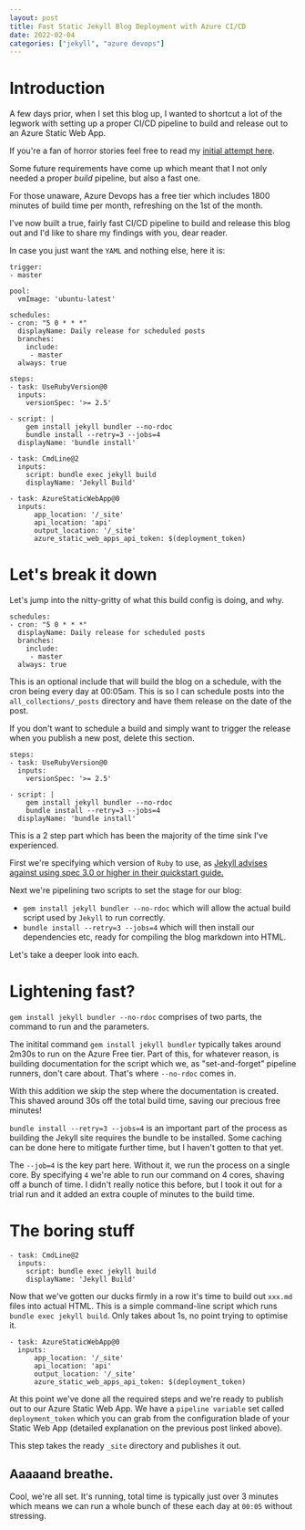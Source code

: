 ```yaml
---
layout: post
title: Fast Static Jekyll Blog Deployment with Azure CI/CD
date: 2022-02-04
categories: ["jekyll", "azure devops"]
---
```


# Introduction

A few days prior, when I set this blog up, I wanted to shortcut a lot of the legwork with setting up a proper CI/CD pipeline to build and release out to an Azure Static Web App.

If you're a fan of horror stories feel free to read my [initial attempt here](https://jamesgould.dev/posts/sinning-via-azure-devops/).

Some future requirements have come up which meant that I not only needed a proper *build* pipeline, but also a fast one.

For those unaware, Azure Devops has a free tier which includes 1800 minutes of build time per month, refreshing on the 1st of the month.

I've now built a true, fairly fast CI/CD pipeline to build and release this blog out and I'd like to share my findings with you, dear reader.

In case you just want the `YAML` and nothing else, here it is:

```
trigger:
- master

pool:
  vmImage: 'ubuntu-latest'

schedules:
- cron: "5 0 * * *"
  displayName: Daily release for scheduled posts
  branches:
    include: 
     - master
  always: true 

steps:
- task: UseRubyVersion@0
  inputs:
    versionSpec: '>= 2.5'

- script: |
    gem install jekyll bundler --no-rdoc
    bundle install --retry=3 --jobs=4
  displayName: 'bundle install'

- task: CmdLine@2
  inputs:
    script: bundle exec jekyll build
    displayName: 'Jekyll Build'
    
- task: AzureStaticWebApp@0
  inputs:
      app_location: '/_site'
      api_location: 'api'
      output_location: '/_site'
      azure_static_web_apps_api_token: $(deployment_token)

```

# Let's break it down

Let's jump into the nitty-gritty of what this build config is doing, and why.

```
schedules:
- cron: "5 0 * * *"
  displayName: Daily release for scheduled posts
  branches:
    include: 
     - master
  always: true 
```

This is an optional include that will build the blog on a schedule, with the cron being every day at 00:05am. This is so I can schedule posts into the `all_collections/_posts` directory and have them release on the date of the post. 

If you don't want to schedule a build and simply want to trigger the release when you publish a new post, delete this section.

```
steps:
- task: UseRubyVersion@0
  inputs:
    versionSpec: '>= 2.5'

- script: |
    gem install jekyll bundler --no-rdoc
    bundle install --retry=3 --jobs=4
  displayName: 'bundle install'
```

This is a 2 step part which has been the majority of the time sink I've experienced.

First we're specifying which version of `Ruby` to use, as [Jekyll advises against using spec 3.0 or higher in their quickstart guide.](https://jekyllrb.com/docs/)

Next we're pipelining two scripts to set the stage for our blog:

- `gem install jekyll bundler --no-rdoc` which will allow the actual build script used by `Jekyll` to run correctly.
- `bundle install --retry=3 --jobs=4` which will then install our dependencies etc, ready for compiling the blog markdown into HTML.

Let's take a deeper look into each.

# Lightening fast?

`gem install jekyll bundler --no-rdoc` comprises of two parts, the command to run and the parameters. 

The initital command `gem install jekyll bundler` typically takes around 2m30s to run on the Azure Free tier. Part of this, for whatever reason, is building documentation for the script which we, as "set-and-forget" pipeline runners, don't care about. That's where `--no-rdoc` comes in.

With this addition we skip the step where the documentation is created. This shaved around 30s off the total build time, saving our precious free minutes!

`bundle install --retry=3 --jobs=4` is an important part of the process as building the Jekyll site requires the bundle to be installed. Some caching can be done here to mitigate further time, but I haven't gotten to that yet.

The `--job=4` is the key part here. Without it, we run the process on a single core. By specifying `4` we're able to run our command on 4 cores, shaving off a bunch of time. I didn't really notice this before, but I took it out for a trial run and it added an extra couple of minutes to the build time.

# The boring stuff

```
- task: CmdLine@2
  inputs:
    script: bundle exec jekyll build
    displayName: 'Jekyll Build'
```

Now that we've gotten our ducks firmly in a row it's time to build out `xxx.md` files into actual HTML. This is a simple command-line script which runs `bundle exec jekyll build`. Only takes about 1s, no point trying to optimise it.

```
- task: AzureStaticWebApp@0
  inputs:
      app_location: '/_site'
      api_location: 'api'
      output_location: '/_site'
      azure_static_web_apps_api_token: $(deployment_token)
```

At this point we've done all the required steps and we're ready to publish out to our Azure Static Web App. We have a `pipeline variable` set called `deployment_token` which you can grab from the configuration blade of your Static Web App (detailed explanation on the previous post linked above).

This step takes the ready `_site` directory and publishes it out.

## Aaaaand breathe.

Cool, we're all set. It's running, total time is typically just over 3 minutes which means we can run a whole bunch of these each day at `00:05` without stressing.